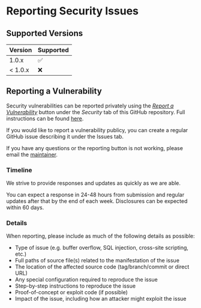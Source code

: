 # Reporting Security Issues

## Supported Versions

| Version | Supported          |
| ------- | ------------------ |
| 1.0.x   | :white_check_mark: |
| < 1.0.x | :x:                |

## Reporting a Vulnerability

Security vulnerabilities can be reported privately using the [_Report a Vulnerability_](https://github.com/nam20485/OdbDesign/security) button under the _Security_ tab of this GitHub repository.
Full instructions can be found [here](https://docs.github.com/en/code-security/security-advisories/guidance-on-reporting-and-writing-information-about-vulnerabilities/privately-reporting-a-security-vulnerability#privately-reporting-a-security-vulnerability).

If you would like to report a vulnerability publicy, you can create a regular GitHub issue describing it under the Issues tab.

If you have any questions or the reporting button is not working, please email the [maintainer](mailto:nmiller217@gmail.com).

### Timeline

We strive to provide responses and updates as quickly as we are able.

You can expect a response in 24-48 hours from submission and regular updates after that by the end of each week. Disclosures can be expected within 60 days.

### Details

When reporting, please include as much of the following details as possible:

* Type of issue (e.g. buffer overflow, SQL injection, cross-site scripting, etc.)
* Full paths of source file(s) related to the manifestation of the issue
* The location of the affected source code (tag/branch/commit or direct URL)
* Any special configuration required to reproduce the issue
* Step-by-step instructions to reproduce the issue
* Proof-of-concept or exploit code (if possible)
* Impact of the issue, including how an attacker might exploit the issue
